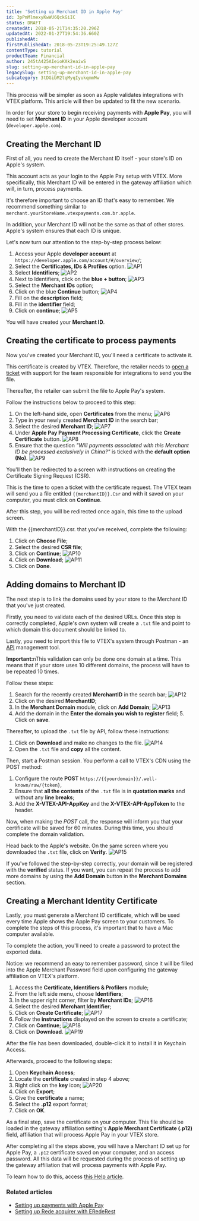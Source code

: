 ```yaml
---
title: 'Setting up Merchant ID in Apple Pay'
id: 3pPmMlmexyKwWU6QckGiIC
status: DRAFT
createdAt: 2018-05-21T14:35:20.296Z
updatedAt: 2022-01-27T19:54:36.660Z
publishedAt: 
firstPublishedAt: 2018-05-23T19:25:49.127Z
contentType: tutorial
productTeam: Financial
author: 245tA425AIeioKAk2eaiwS
slug: setting-up-merchant-id-in-apple-pay
legacySlug: setting-up-merchant-id-in-apple-pay
subcategory: 3tDGibM2tqMyqIyukqmmMw
---
```


<div class="alert alert-warning">
This process will be simpler as soon as Apple validates integrations with VTEX platform. This article will then be updated to fit the new scenario.
</div>

In order for your store to begin receiving payments with __Apple Pay__, you will need to set __Merchant ID__ in your Apple developer account (`developer.apple.com`). 

## Creating the Merchant ID

First of all, you need to create the Merchant ID itself - your store's ID on Apple's system.

This account acts as your login to the Apple Pay setup with VTEX. More specifically, this Merchant ID will be entered in the gateway affiliation which will, in turn, process payments.

It's therefore important to choose an ID that's easy to remember. We recommend something similar to `merchant.yourStoreName.vtexpayments.com.br.apple`.

In addition, your Merchant ID will not be the same as that of other stores. Apple's system ensures that each ID is unique.

Let's now turn our attention to the step-by-step process below:

1. Access your Apple __developer account__ at `https://developer.apple.com/account/#/overview/`;
2. Select the __Certificates, IDs & Profiles__ option.
![AP1](//images.ctfassets.net/alneenqid6w5/6LeAGbVL1w66i4QeoUikfC/912141350c1d591a9bb057d791e2f8d5/AP1.PNG)
3. Select __Identifiers__;
 ![AP2](//images.ctfassets.net/alneenqid6w5/23SE1jYWfCN6ZXTgQFYc1o/19fbe5f704aee658dd5a77f8e2f3b161/AP2.PNG)
4. Next to Identifiers, click on the __blue + button__;
![AP3](//images.ctfassets.net/alneenqid6w5/4JGlrzDtI0BL3MDChr5gfn/2fb71b0a4dfc498baff3acb0546e5476/AP3.PNG)
5. Select the __Merchant IDs__ option;
6. Click on the blue __Continue__ button; ![AP4](//images.ctfassets.net/alneenqid6w5/6OyfJq6Eeped4gNItoqD93/19edd37b12bb72d24d55058f5aa265bf/AP4.PNG)
7. Fill on the __description__ field;
8. Fill in the __identifier__ field;
9. Click on __continue__; ![AP5](//images.ctfassets.net/alneenqid6w5/7cPYdu8tLJsQWH7FFemIxb/8d710da870e18a5db33e46f29d484882/AP5.PNG) 

You will have created your __Merchant ID__.

## Creating the certificate to process payments

Now you've created your Merchant ID, you'll need a certificate to activate it.

This certificate is created by VTEX. Therefore, the retailer needs to [open a ticket](https://help.vtex.com/en/tutorial/open-tickets-to-vtex-support--16yOEqpO32UQYygSmMSSAM) with support for the team responsible for integrations to send you the file.

Thereafter, the retailer can submit the file to Apple Pay's system.

Follow the instructions below to proceed to this step:

1. On the left-hand side, open __Certificates__ from the menu; ![AP6](//images.ctfassets.net/alneenqid6w5/6F1QMQhaeedUplo0gYGaHd/bbc1c07ad0f8541f33a797b09224543a/AP6.PNG)
2. Type in your newly created __Merchant ID__ in the search bar;
3. Select the desired __Merchant ID__; ![AP7](//images.ctfassets.net/alneenqid6w5/6McxWOZA6ZGUtsoxsRoVKb/d0f133d66267606fa998be562b57570b/AP7.PNG)
4. Under __Apple Pay Payment Processing Certificate__, click the __Create Certificate__ button. 
![AP8](//images.ctfassets.net/alneenqid6w5/3Rp2Dt49HkCwzFHjScLjV/a83399b2270e638f3d480e4f885cc8d6/AP8.PNG)
5. Ensure that the question *"Will payments associated with this Merchant ID be processed exclusively in China?"* is ticked with the __default option (No)__.
![AP9](//images.ctfassets.net/alneenqid6w5/Sp9juhAMuWRA1vHgk6pZ9/8eda99f583b842bb94a52d729fd4066a/AP9.PNG)

You'll then be redirected to a screen with instructions on creating the Certificate Signing Request (CSR). 

This is the time to open a ticket with the certificate request. The VTEX team will send you a file entitled `{{merchantID}}.Csr` and with it saved on your computer, you must click on __Continue__.

After this step, you will be redirected once again, this time to the upload screen. 

With the {{merchantID}}.csr. that you've received, complete the following:

1. Click on __Choose File__;
2.  Select the desired __CSR file__;
3.  Click on __Continue__; 
![AP10](//images.ctfassets.net/alneenqid6w5/3hECpP7iFDlIO6PatZCOEY/d38bfb6be71f867c1f3182616a6fcb4b/AP10.PNG)
4. Click on __Download__;
![AP11](//images.ctfassets.net/alneenqid6w5/5LZH1cD0JOe4dHN1noRbUE/2de89d38d2fde3f870c4274d32092c83/AP11.PNG)
5. Click on __Done__.

## Adding domains to Merchant ID

The next step is to link the domains used by your store to the Merchant ID that you've just created.

Firstly, you need to validate each of the desired URLs. Once this step is correctly completed, Apple's own system will create a `.txt` file and point to which domain this document should be linked to.

Lastly, you need to import this file to VTEX's system through Postman - an [API](https://help.vtex.com/en/tutorial/introduction-to-vtex-apis--3SjAqQ0BeUqu2ge8AiIkmW "APIs") management tool.

<div class="alert alert-warning">
<strong>Important:</strong>nThis validation can only be done one domain at a time. This means that if your store uses 10 different domains, the process will have to be repeated 10 times.
</div>

Follow these steps:

1. Search for the recently created __MerchantID__ in the search bar;
![AP12](//images.ctfassets.net/alneenqid6w5/4RnNU5b0rsfCpEKkj9dFnj/3ddb803ff21d56c9f54d214d9b8bf56f/AP12.PNG)
2. Click on the desired __MerchantID__;
3. In the __Merchant Domain__ module, click on __Add Domain__;
![AP13](//images.ctfassets.net/alneenqid6w5/7pPoN1yAltfTpHQVQRzvb9/61da4650bae649475637cf185a228c4f/AP13.PNG)
4. Add the domain in the __Enter the domain you wish to register__ field;  5. Click on __save__.

Thereafter, to upload the `.txt` file by API, follow these instructions:

1. Click on __Download__ and make no changes to the file.
![AP14](//images.ctfassets.net/alneenqid6w5/20a92ocy0wEVTY6zXqfa5w/56b96dc4d0fe44c322065a10af594980/AP14.PNG)
2. Open the `.txt` file and __copy__ all the content.

Then, start a Postman session. You perform a call to VTEX's CDN using the POST method:

1. Configure the route __POST__ `https://{{yourdomain}}/.well-known/raw/{token}`, 
2. Ensure that __all the contents__ of the `.txt` file is in __quotation marks__ and without any __line breaks__; 
3. Add the __X-VTEX-API-AppKey__ and the __X-VTEX-API-AppToken__ to the header.

Now, when making the _POST_ call, the response will inform you that your certificate will be saved for 60 minutes. During this time, you should complete the domain validation.

Head back to the Apple's website. On the same screen where you downloaded the `.txt` file, click on __Verify__.
![AP15](//images.ctfassets.net/alneenqid6w5/2rG0fF8Bvo5TqsDqAHqL4j/92c7bc8601572cd80caf4bea8b101208/AP15.PNG)

If you've followed the step-by-step correctly, your domain will be registered with the __verified__ status. If you want, you can repeat the process to add more domains by using the __Add Domain__ button in the __Merchant Domains__ section. 

## Creating a Merchant Identity Certificate

Lastly, you must generate a Merchant ID certificate, which will be used every time Apple shows the Apple Pay screen to your customers. To complete the steps of this process, it's important that to have a Mac computer available.

To complete the action, you'll need to create a password to protect the exported data.

<div class="alert alert-info">
Notice: we recommend an easy to remember password, since it will be filled into the Apple Merchant Password field upon configuring the gateway affiliation on VTEX's platform.
</div>  

1. Access the __Certificate, Identifiers & Profilers__ module;
2. From the left side menu, choose __Identifiers__;
3. In the upper right corner, filter by __Merchant IDs__; ![AP16](//images.ctfassets.net/alneenqid6w5/5XBSpBP20NFq5HRQKpxQjS/e8f662462087cd43d0c8a5b7f7bdd4c3/AP16.PNG)
4. Select the desired __Merchant Identifier__;
5. Click on __Create Certificate__; ![AP17](//images.ctfassets.net/alneenqid6w5/33Mm1jF8PBhIjj7X7LjAxc/181c7490381f754c0580d847da2c120d/AP17.PNG)
6. Follow the __instructions__ displayed on the screen to create a certificate;
7. Click on __Continue__;  ![AP18](//images.ctfassets.net/alneenqid6w5/zY9tykCxck32wV3c9w1V8/bcacdf765e787fb104b8f7f70677c2df/AP18.PNG)
8. Click on __Download__.  ![AP19](//images.ctfassets.net/alneenqid6w5/3VMp9diaN7L7M8dsopkWQo/6fa0b54d0a7310bfb7dd0cd183c2a56e/AP19.PNG)

After the file has been downloaded, double-click it to install it in Keychain Access.

Afterwards, proceed to the following steps:

1. Open __Keychain Access__;
2. Locate the __certificate__ created in step 4 above;
3. Right click on the __key__ icon; ![AP20](//images.ctfassets.net/alneenqid6w5/1PqNUvHOaSVXkc4FfeMIEQ/cc421cbd0e0cfaff6f7763c861d84baf/AP20.PNG) 
4. Click on __Export__;
5. Give the __certificate__ a name;
6. Select the __.p12__ export format;
7. Click on __OK__.

As a final step, save the certificate on your computer. This file should be loaded in the gateway affiliation setting's __Apple Merchant Certificate (.p12)__ field, affiliation that will process Apple Pay in your VTEX store.

After completing all the steps above, you will have a Merchant ID set up for Apple Pay, a `.p12` certificate saved on your computer, and an access password. All this data will be requested during the process of setting up the gateway affiliation that will process payments with Apple Pay. 

To learn how to do this, access [this Help article](/en/tutorial/setting-up-rede-acquirer-with-erederest).

### Related articles
- [Setting up payments with Apple Pay](/en/tutorial/setting-up-payments-with-apple-pay)
- [Setting up Rede acquirer with ERedeRest](/en/tutorial/setting-up-rede-acquirer-with-erederest)
